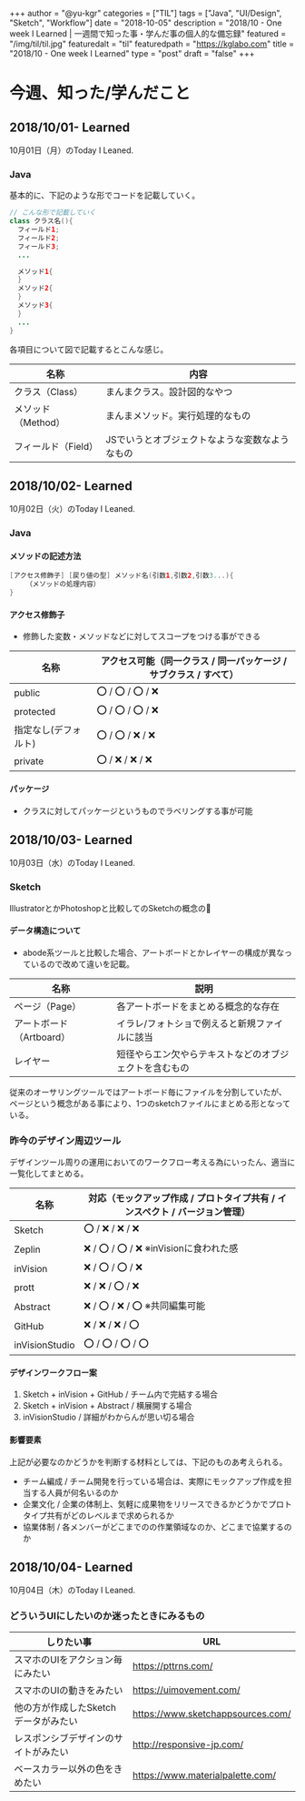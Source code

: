 +++
author = "@yu-kgr"
categories = ["TIL"]
tags = ["Java", "UI/Design", "Sketch", "Workflow"]
date = "2018-10-05"
description = "2018/10 - One week I Learned | 一週間で知った事・学んだ事の個人的な備忘録"
featured = "/img/til/til.jpg"
featuredalt = "til"
featuredpath = "https://kglabo.com"
title = "2018/10 - One week I Learned"
type = "post"
draft = "false"
+++

# 今週、知った/学んだこと

## 2018/10/01- Learned

10月01日（月）のToday I Leaned.

### Java

基本的に、下記のような形でコードを記載していく。

```java
// こんな形で記載していく
class クラス名(){
  フィールド1;
  フィールド2;
  フィールド3;
  ...

  メソッド1{
  }
  メソッド2{
  }
  メソッド3{
  }
  ...
}
```
各項目について図で記載するとこんな感じ。

| 名称 | 内容 |
|---|---|
| クラス（Class） | まんまクラス。設計図的なやつ |
| メソッド（Method） | まんまメソッド。実行処理的なもの |
| フィールド（Field） | JSでいうとオブジェクトなような変数なようなもの |

## 2018/10/02- Learned

10月02日（火）のToday I Leaned.

### Java

#### メソッドの記述方法

```java
[アクセス修飾子] [戻り値の型] メソッド名(引数1,引数2,引数3...){
	（メソッドの処理内容）
}
```

#### アクセス修飾子

- 修飾した変数・メソッドなどに対してスコープをつける事ができる

| 名称 | アクセス可能（同一クラス / 同一パッケージ / サブクラス / すべて）|
|---|---|
| public | ⭕ / ⭕ / ⭕ / ❌ | 
| protected | ⭕ / ⭕ / ⭕ / ❌ |
| 指定なし(デフォルト) | ⭕ / ⭕ / ❌ / ❌ |
| private | ⭕ / ❌ / ❌ / ❌ |

#### パッケージ

- クラスに対してパッケージというものでラベリングする事が可能

## 2018/10/03- Learned

10月03日（水）のToday I Leaned.

### Sketch

IllustratorとかPhotoshopと比較してのSketchの概念の📝

#### データ構造について

- abode系ツールと比較した場合、アートボードとかレイヤーの構成が異なっているので改めて違いを記載。

| 名称 | 説明 |
|---|---|
| ページ（Page）| 各アートボードをまとめる概念的な存在 |
| アートボード（Artboard）| イラレ/フォトショで例えると新規ファイルに該当 |
| レイヤー | 短径やらエン欠やらテキストなどのオブジェクトを含むもの |

従来のオーサリングツールではアートボード毎にファイルを分割していたが、  
ページという概念がある事により、1つのsketchファイルにまとめる形となっている。

### 昨今のデザイン周辺ツール

デザインツール周りの運用においてのワークフロー考える為にいったん、適当に一覧化してまとめる。

| 名称 | 対応（モックアップ作成 / プロトタイプ共有 / インスペクト / バージョン管理） |
|---|---|
| Sketch | ⭕ / ❌ / ❌ / ❌ |
| Zeplin | ❌ / ⭕ / ⭕ / ❌ ※inVisionに食われた感 |
| inVision | ❌ / ⭕ / ⭕ / ❌ |
| prott | ❌ / ❌ / ⭕ / ❌ |
| Abstract | ❌ / ⭕ / ❌ / ⭕ ※共同編集可能 |
| GitHub | ❌ / ❌ / ❌ / ⭕ |
| inVisionStudio | ⭕ / ⭕ / ⭕ / ⭕ |

#### デザインワークフロー案

1. Sketch + inVision + GitHub / チーム内で完結する場合
2. Sketch + inVision + Abstract / 横展開する場合
3. inVisionStudio / 詳細がわからんが思い切る場合

#### 影響要素

上記が必要なのかどうかを判断する材料としては、下記のものあ考えられる。

- チーム編成 / チーム開発を行っている場合は、実際にモックアップ作成を担当する人員が何名いるのか
- 企業文化 / 企業の体制上、気軽に成果物をリリースできるかどうかでプロトタイプ共有がどのレベルまで求められるか
- 協業体制 / 各メンバーがどこまでのの作業領域なのか、どこまで協業するのか


## 2018/10/04- Learned

10月04日（木）のToday I Leaned.

### どういうUIにしたいのか迷ったときにみるもの

| しりたい事 | URL |
|---|---|
| スマホのUIをアクション毎にみたい | <https://pttrns.com/> |
| スマホのUIの動きをみたい | <https://uimovement.com/> |
| 他の方が作成したSketchデータがみたい | <https://www.sketchappsources.com/> |
| レスポンシブデザインのサイトがみたい | <http://responsive-jp.com/> |
| ベースカラー以外の色をきめたい | <https://www.materialpalette.com/> |

